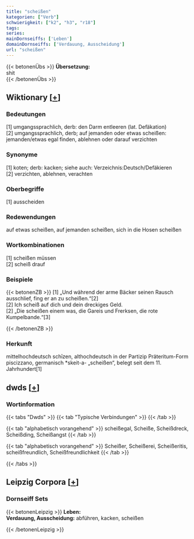 ```yaml
---
title: "scheißen"
kategorien: ["Verb"]
schwierigkeit: ["k2", "h3", "r18"]
tags:
series:
mainDornseiffs: ['Leben']
domainDornseiffs: ['Verdauung, Ausscheidung']
url: "scheißen"
---
```


{{< betonenÜbs >}}
**Übersetzung:**  
shit  
{{< /betonenÜbs >}}

## Wiktionary [[+](https://de.wiktionary.org/wiki/scheißen)]

### Bedeutungen
[1] umgangssprachlich, derb: den Darm entleeren (lat. Defäkation)  
[2] umgangssprachlich, derb; auf jemanden oder etwas scheißen: jemanden/etwas egal finden, ablehnen oder darauf verzichten  

### Synonyme
[1] koten; derb: kacken; siehe auch: Verzeichnis:Deutsch/Defäkieren  
[2] verzichten, ablehnen, verachten  

### Oberbegriffe
[1] ausscheiden  

### Redewendungen
auf etwas scheißen, auf jemanden scheißen, sich in die Hosen scheißen  

### Wortkombinationen
[1] scheißen müssen  
[2] scheiß drauf  

### Beispiele
{{< betonenZB >}}
[1] „Und während der arme Bäcker seinen Rausch ausschlief, fing er an zu scheißen.“[2]  
[2] Ich scheiß auf dich und dein dreckiges Geld.  
[2] „Die scheißen einem was, die Gareis und Frerksen, die rote Kumpelbande.“[3]  

{{< /betonenZB >}}
### Herkunft
mittelhochdeutsch schīzen, althochdeutsch in der Partizip Präteritum-Form piscizzano, germanisch *skeit-a- „scheißen“, belegt seit dem 11. Jahrhundert[1]  



## dwds [[+](https://www.dwds.de/wb/scheißen)]

### Wortinformation
{{< tabs "Dwds" >}}
{{< tab "Typische Verbindungen" >}}
{{< /tab >}}

{{< tab "alphabetisch vorangehend" >}}
scheißegal, Scheiße, Scheißdreck, Scheißding, Scheißangst
{{< /tab >}}

{{< tab "alphabetisch vorangehend" >}}
Scheißer, Scheißerei, Scheißeritis, scheißfreundlich, Scheißfreundlichkeit
{{< /tab >}}

{{< /tabs >}}

## Leipzig Corpora [[+](https://corpora.uni-leipzig.de/en/res?word=scheißen&corpusId=deu_newscrawl-public_2018)]

### Dornseiff Sets
{{< betonenLeipzig >}}
**Leben:**  
**Verdauung, Ausscheidung:** abführen, kacken, scheißen  

{{< /betonenLeipzig >}}
